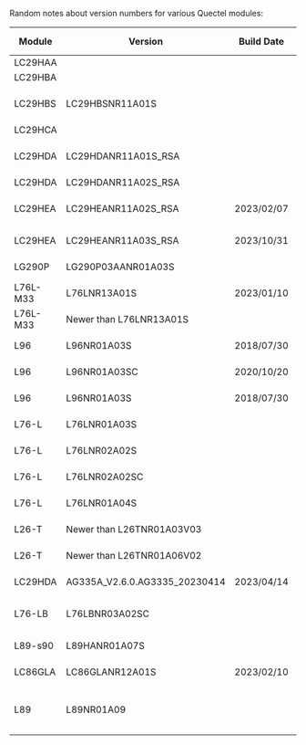 Random notes about version numbers for various Quectel modules:


| Module | Version | Build Date | Forum Post Date | Forum Link | Download Link | 
|---|---|---|---|---|---|
| LC29HAA | | | | | |
| LC29HBA | | | | | |
| LC29HBS | LC29HBSNR11A01S | | 2024/07/12 | https://forums.quectel.com/t/lc29h-da-and-bs-module-configuration-and-latest-firmware-with-documentation/27447/49 | | 
| LC29HCA | | | | | |
| LC29HDA | LC29HDANR11A01S_RSA | | 2024/07/11 | https://forums.quectel.com/t/lc29h-da-and-bs-module-configuration-and-latest-firmware-with-documentation/27447/48 | | 
| LC29HDA | LC29HDANR11A02S_RSA | | 2024/06/19 | https://forumschinese.quectel.com/t/topic/4337/2 | |
| LC29HEA | LC29HEANR11A02S_RSA | 2023/02/07 | 2024/03/03 | https://forums.quectel.com/t/lc29h-ea-position-accuracy-pqtmepe-not-supported-how-to-read-accuracy-on-rtk-module/31913 | |
| LC29HEA | LC29HEANR11A03S_RSA | 2023/10/31 | 2024/07/10 | https://forums.quectel.com/t/lc29hea-latest-firmware/36212/5 | |
| LG290P | LG290P03AANR01A03S | | 2024/09/24 | https://forums.quectel.com/t/lg290p-the-new-gnss-module-documentation/34282/61 | |
| L76L-M33 | L76LNR13A01S | 2023/01/10 | 2024/01/05 | https://forums.quectel.com/t/l76l-m33-firmware-update-with-i2c-enabled/30009 | |
| L76L-M33 | Newer than L76LNR13A01S | | 2024/01/05 | https://forums.quectel.com/t/l76l-m33-firmware-update-with-i2c-enabled/30009 | |
| L96 | L96NR01A03S | 2018/07/30 | 2023/02/02 | https://forums.quectel.com/t/l96-firmware-update-to-enable-i2c-port/20093/4 | |
| L96 | L96NR01A03SC | 2020/10/20 | 2023/02/23 | https://forums.quectel.com/t/l96-firmware-update-to-enable-i2c-port/20093/8 | |
| L96 | L96NR01A03S | 2018/07/30 | 2023/04/03 | https://forums.quectel.com/t/l96-firmware-update-to-enable-i2c-port/20093/11 | |
| L76-L | L76LNR01A03S | | 2020/05/15 | https://forums.quectel.com/t/l76-l-fimware-update/4486 | |
| L76-L | L76LNR02A02S | | 2020/05/16 | https://forums.quectel.com/t/l76-l-fimware-update/4486 | [Firmware](https://cnquectel-my.sharepoint.com/:f:/g/personal/europe-fae_quectel_com/Enqg4IC5nApEkNW_yn1P_3kBX8BBvdspZmUD2ZGt2r6OUg?e=xZsrFD) & [Utilities](https://cnquectel-my.sharepoint.com/:f:/g/personal/europe-fae_quectel_com/ErlCnv8aHC9Dnph54_xvCW4Bk3lKBhZ1-G8fnzlXiHST4g?e=xZlBhC) |
| L76-L | L76LNR02A02SC | | 2020/05/16 | https://forums.quectel.com/t/l76-l-fimware-update/4486 | [Firmware](https://cnquectel-my.sharepoint.com/:f:/g/personal/europe-fae_quectel_com/Enqg4IC5nApEkNW_yn1P_3kBX8BBvdspZmUD2ZGt2r6OUg?e=xZsrFD) & [Utilities](https://cnquectel-my.sharepoint.com/:f:/g/personal/europe-fae_quectel_com/ErlCnv8aHC9Dnph54_xvCW4Bk3lKBhZ1-G8fnzlXiHST4g?e=xZlBhC) |
| L76-L | L76LNR01A04S | | 2020/06/06 | https://forums.quectel.com/t/l76-l-fimware-update/4486 | [Firmware](https://cnquectel-my.sharepoint.com/:f:/g/personal/europe-fae_quectel_com/Enqg4IC5nApEkNW_yn1P_3kBX8BBvdspZmUD2ZGt2r6OUg?e=xZsrFD) & [Utilities](https://cnquectel-my.sharepoint.com/:f:/g/personal/europe-fae_quectel_com/ErlCnv8aHC9Dnph54_xvCW4Bk3lKBhZ1-G8fnzlXiHST4g?e=xZlBhC) |
| L26-T| Newer than L26TNR01A03V03 | | 2023/03/23 | https://forums.quectel.com/t/l26-t-firmware-question/21150/2 | |
| L26-T| Newer than L26TNR01A06V02 | | 2023/05/23 | https://forums.quectel.com/t/l26-t-firmware-question/21150/2 | |
| LC29HDA| AG335A_V2.6.0.AG3335_20230414 | 2023/04/14 | | https://forums.quectel.com/t/request-latest-firmware-of-lc29hda/34256 | |
| L76-LB | L76LBNR03A02SC | | 2021/04/28 | https://forums.quectel.com/t/l76-lb-firmware-files-documentation/8956/2 | [Firmware](https://forums.quectel.com/uploads/short-url/gELq3RqDXYLeslWcX4AUuv9jlTL.zip) & [FlashTool](https://forums.quectel.com/uploads/short-url/mG8QZetbfOrvfipsCPkYlbh7pdp.zip) | 
| L89-s90 | L89HANR01A07S | | 2024/02/06 | https://forums.quectel.com/t/how-to-upgrade-l89-s90-firmware/31031 | | 
| LC86GLA | LC86GLANR12A01S | 2023/02/10 | 2023/12/19 | https://forums.quectel.com/t/lc86gla-lastest-firmware/29551 | | 
| L89 | L89NR01A09 | | 2023/10 | https://forums.quectel.com/t/how-to-enable-gps-galileo-irnss-on-l89-gnss-module-also-what-is-the-latest-firmware-version-for-l89-not-l89-r2-0/27564/4 | |

